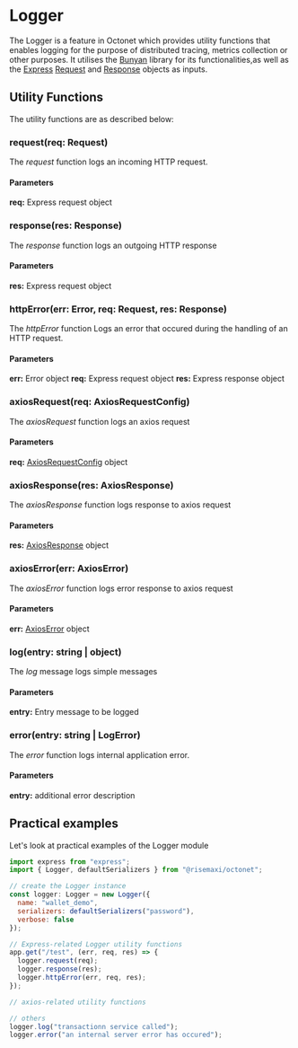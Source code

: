 # Logger

The Logger is a feature in Octonet which provides utility functions that enables logging for the purpose of distributed tracing, metrics collection or other purposes. It utilises the [Bunyan](https://github.com/trentm/node-bunyan#readme) library for its functionalities,as well as the [Express](https://expressjs.com/en/api.html#express) [Request](https://expressjs.com/en/api.html#req) and [Response](https://expressjs.com/en/api.html#res) objects as inputs.

## Utility Functions

The utility functions are as described below:

### request(req: Request)

The _request_ function logs an incoming HTTP request.

#### Parameters

**req:** Express request object

### response(res: Response)

The _response_ function logs an outgoing HTTP response

#### Parameters

**res:** Express request object

### httpError(err: Error, req: Request, res: Response)

The _httpError_ function Logs an error that occured during the handling of an HTTP request.

#### Parameters

**err:** Error object
**req:** Express request object
**res:** Express response object

### axiosRequest(req: AxiosRequestConfig)

The _axiosRequest_ function logs an axios request

#### Parameters

**req:** [AxiosRequestConfig](https://axios-http.com/docs/req_config) object

### axiosResponse(res: AxiosResponse)

The _axiosResponse_ function logs response to axios request

#### Parameters

**res:** [AxiosResponse](https://axios-http.com/docs/res_schema) object

### axiosError(err: AxiosError)

The _axiosError_ function logs error response to axios request

#### Parameters

**err:** [AxiosError](https://axios-http.com/docs/handling_errors) object

### log(entry: string | object)

The _log_ message logs simple messages

#### Parameters

**entry:** Entry message to be logged

### error(entry: string | LogError)

The _error_ function logs internal application error.

#### Parameters

**entry:** additional error description

## Practical examples

Let's look at practical examples of the Logger module

```js
import express from "express";
import { Logger, defaultSerializers } from "@risemaxi/octonet";

// create the Logger instance
const logger: Logger = new Logger({
  name: "wallet_demo",
  serializers: defaultSerializers("password"),
  verbose: false
});

// Express-related Logger utility functions
app.get("/test", (err, req, res) => {
  logger.request(req);
  logger.response(res);
  logger.httpError(err, req, res);
});

// axios-related utility functions

// others
logger.log("transactionn service called");
logger.error("an internal server error has occured");
```
